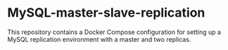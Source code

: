 # MySQL-master-slave-replication
This repository contains a Docker Compose configuration for setting up a MySQL replication environment with a master and two replicas.
